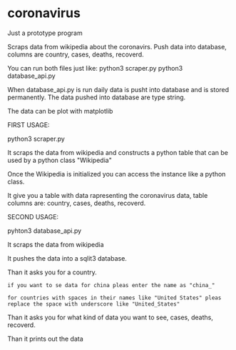 # coronavirus

Just a prototype program

Scraps data from wikipedia about the coronavirs.
Push data into database, columns are country, cases, deaths, recoverd.

You can run both files just like: python3 scraper.py
                                  python3 database_api.py
                                  
When database_api.py is run daily data is pusht into database and is stored permanently.
The data pushed into database are type string.

The data can be plot with matplotlib



FIRST USAGE:

python3 scraper.py

It scraps the data from wikipedia and constructs a python table that can be used by a python class "Wikipedia"

Once the Wikipedia is initialized you can access the instance like a python class.

It give you a table with data rapresenting the coronavirus data, table columns are: country, cases, deaths, recoverd.




SECOND USAGE:

pyhton3 database_api.py

It scraps the data from wikipedia

It pushes the data into a sqlit3 database.

Than it asks you for a country.

    if you want to se data for china pleas enter the name as "china_"
    
    for countries with spaces in their names like "United States" pleas replace the space with underscore like "United_States"
    
Than it asks you for what kind of data you want to see, cases, deaths, recoverd.

Than it prints out the data
